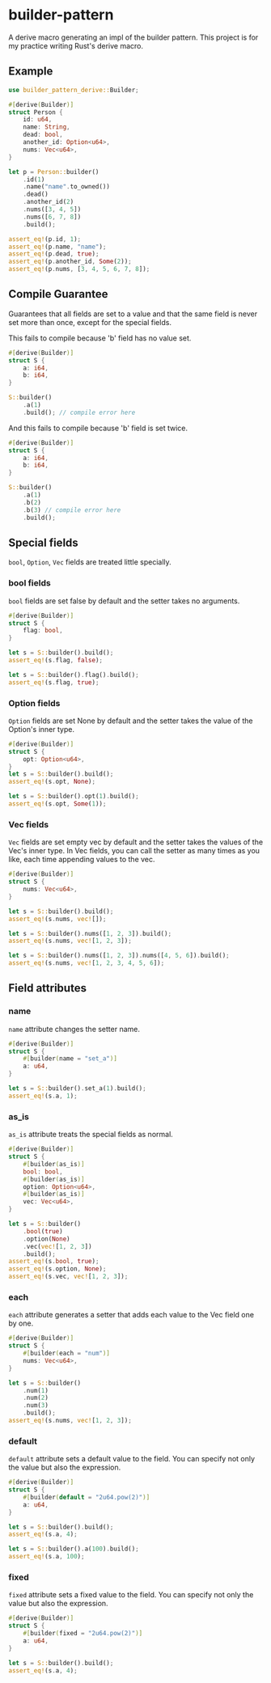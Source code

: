 # builder-pattern

A derive macro generating an impl of the builder pattern.
This project is for my practice writing Rust's derive macro.

## Example

```rust
use builder_pattern_derive::Builder;

#[derive(Builder)]
struct Person {
    id: u64,
    name: String,
    dead: bool,
    another_id: Option<u64>,
    nums: Vec<u64>,
}

let p = Person::builder()
    .id(1)
    .name("name".to_owned())
    .dead()
    .another_id(2)
    .nums([3, 4, 5])
    .nums([6, 7, 8])
    .build();

assert_eq!(p.id, 1);
assert_eq!(p.name, "name");
assert_eq!(p.dead, true);
assert_eq!(p.another_id, Some(2));
assert_eq!(p.nums, [3, 4, 5, 6, 7, 8]);
```

## Compile Guarantee

Guarantees that all fields are set to a value and that the same field is never set more than once, except for the special fields.

This fails to compile because 'b' field has no value ​​set.

```rust
#[derive(Builder)]
struct S {
    a: i64,
    b: i64,
}

S::builder()
    .a(1)
    .build(); // compile error here
```

And this fails to compile because 'b' field is set twice.

```rust
#[derive(Builder)]
struct S {
    a: i64,
    b: i64,
}

S::builder()
    .a(1)
    .b(2)
    .b(3) // compile error here
    .build();
```

## Special fields

`bool`, `Option`, `Vec` fields are treated little specially.

### bool fields

`bool` fields are set false by default and the setter takes no arguments.

```rust
#[derive(Builder)]
struct S {
    flag: bool,
}

let s = S::builder().build();
assert_eq!(s.flag, false);

let s = S::builder().flag().build();
assert_eq!(s.flag, true);
```

### Option fields

`Option` fields are set None by default and the setter takes the value of the Option's inner type.

```rust
#[derive(Builder)]
struct S {
    opt: Option<u64>,
}
let s = S::builder().build();
assert_eq!(s.opt, None);

let s = S::builder().opt(1).build();
assert_eq!(s.opt, Some(1));
```

### Vec fields

`Vec` fields are set empty vec by default and the setter takes the values of the Vec's inner type.
In Vec fields, you can call the setter as many times as you like, each time appending values ​​to the vec.

```rust
#[derive(Builder)]
struct S {
    nums: Vec<u64>,
}

let s = S::builder().build();
assert_eq!(s.nums, vec![]);

let s = S::builder().nums([1, 2, 3]).build();
assert_eq!(s.nums, vec![1, 2, 3]);

let s = S::builder().nums([1, 2, 3]).nums([4, 5, 6]).build();
assert_eq!(s.nums, vec![1, 2, 3, 4, 5, 6]);
```

## Field attributes

### name

`name` attribute changes the setter name.

```rust
#[derive(Builder)]
struct S {
    #[builder(name = "set_a")]
    a: u64,
}

let s = S::builder().set_a(1).build();
assert_eq!(s.a, 1);
```

### as_is

`as_is` attribute treats the special fields as normal.

```rust
#[derive(Builder)]
struct S {
    #[builder(as_is)]
    bool: bool,
    #[builder(as_is)]
    option: Option<u64>,
    #[builder(as_is)]
    vec: Vec<u64>,
}

let s = S::builder()
    .bool(true)
    .option(None)
    .vec(vec![1, 2, 3])
    .build();
assert_eq!(s.bool, true);
assert_eq!(s.option, None);
assert_eq!(s.vec, vec![1, 2, 3]);
```

### each

`each` attribute generates a setter that adds each value to the Vec field one by one.

```rust
#[derive(Builder)]
struct S {
    #[builder(each = "num")]
    nums: Vec<u64>,
}

let s = S::builder()
    .num(1)
    .num(2)
    .num(3)
    .build();
assert_eq!(s.nums, vec![1, 2, 3]);
```

### default

`default` attribute sets a default value to the field.
You can specify not only the value but also the expression.

```rust
#[derive(Builder)]
struct S {
    #[builder(default = "2u64.pow(2)")]
    a: u64,
}

let s = S::builder().build();
assert_eq!(s.a, 4);

let s = S::builder().a(100).build();
assert_eq!(s.a, 100);
```

### fixed

`fixed` attribute sets a fixed value to the field.
You can specify not only the value but also the expression.

```rust
#[derive(Builder)]
struct S {
    #[builder(fixed = "2u64.pow(2)")]
    a: u64,
}

let s = S::builder().build();
assert_eq!(s.a, 4);
```
